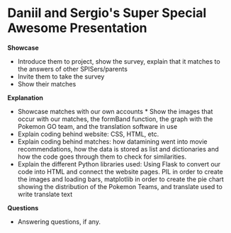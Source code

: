# Daniil and Sergio's Super Special Awesome Presentation

__Showcase__
* Introduce them to project, show the survey, explain that it matches to the answers of other SPISers/parents
* Invite them to take the survey
* Show their matches

__Explanation__
* Showcase matches with our own accounts
       * Show the images that occur with our matches, the formBand function, the graph with the Pokemon GO team, and the translation software in use
* Explain coding behind website: CSS, HTML, etc. 
* Explain coding behind matches: how datamining went into movie recommendations, how the data is stored as list and dictionaries and how the code  goes through them to check for similarities.
* Explain the different Python libraries used: Using Flask to convert our code into HTML and connect the website pages. PIL in order to create the images and loading bars, matplotlib in order to create the pie chart showing the distribution of the Pokemon Teams, and translate used to write translate text


__Questions__
* Answering questions, if any.
